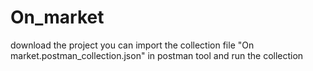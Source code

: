 # On_market
download the project 
you can import the collection file "On market.postman_collection.json" in postman tool 
and run the collection
